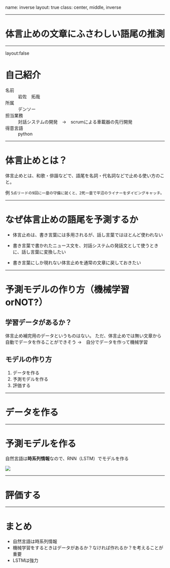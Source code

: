 name: inverse
layout: true
class: center, middle, inverse

---

# 体言止めの文章にふさわしい語尾の推測

---

layout:false
# 自己紹介

<dl>
  <dt>名前</dt>
  <dd>岩佐　拓哉</dd>
  <dt>所属</dt>
  <dd>デンソー</dd>
  <dt>担当業務</dt>
  <dd>対話システムの開発　→　scrumによる車載器の先行開発</dd>
  <dt>得意言語</dt>
  <dd>python</dd>
<dl>
  
---

# 体言止めとは？

体言止めとは、和歌・俳諧などで、語尾を名詞・代名詞などで止める使い方のこと。

例
`
5点リードの9回に一塁の守備に就くと、2死一塁で平沼のライナーをダイビングキャッチ。
`

---

# なぜ体言止めの語尾を予測するか

- 体言止めは、書き言葉には多用されるが、話し言葉ではほとんど使われない

- 書き言葉で書かれたニュース文を、対話システムの発話文として使うときに、話し言葉に変換したい

- 書き言葉にしか現れない体言止めを通常の文章に戻しておきたい


---

# 予測モデルの作り方（機械学習orNOT?）

## 学習データがあるか？
体言止め補完用のデータというものはない。
ただ、体言止めでは無い文章から自動でデータを作ることができそう
→　自分でデータを作って機械学習

## モデルの作り方

1. データを作る
2. 予測モデルを作る
3. 評価する

---

# データを作る

---

# 予測モデルを作る

自然言語は**時系列情報**なので、RNN（LSTM）でモデルを作る

![](https://image.slidesharecdn.com/20150831jcsssummer-150901075627-lva1-app6892/95/-44-638.jpg?cb=1441094377)

---

# 評価する


---

# まとめ

- 自然言語は時系列情報
- 機械学習をするときはデータがあるか？なければ作れるか？を考えることが重要
- LSTMは強力